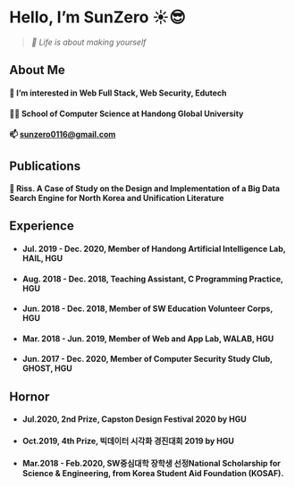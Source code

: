Hello, I’m SunZero ☀️😎
=====
> _💎 Life is about making yourself_

About Me
-----
#### 🌱 I’m interested in Web Full Stack, Web Security, Edutech
#### 👨‍🎓 School of Computer Science at Handong Global University
#### 📫 sunzero0116@gmail.com

Publications
-----
#### 📝 Riss. A Case of Study on the Design and Implementation of a Big Data Search Engine for North Korea and Unification Literature

Experience
-----
- #### Jul. 2019 - Dec. 2020, Member of Handong Artificial Intelligence Lab, HAIL, HGU
- #### Aug. 2018 - Dec. 2018, Teaching Assistant, C Programming Practice, HGU
- #### Jun. 2018 - Dec. 2018, Member of SW Education Volunteer Corps, HGU
- #### Mar. 2018 - Jun. 2019, Member of Web and App Lab, WALAB, HGU
- #### Jun. 2017 - Dec. 2020, Member of Computer Security Study Club, GHOST, HGU

Hornor
-----
- #### Jul.2020, 2nd Prize, Capston Design Festival 2020 by HGU
- #### Oct.2019, 4th Prize, 빅데이터 시각화 경진대회 2019 by HGU
- #### Mar.2018 - Feb.2020, SW중심대학 장학생 선정National Scholarship for Science & Engineering, from Korea Student Aid Foundation (KOSAF).

<!---
0sunzero0/0sunzero0 is a ✨ special ✨ repository because its `README.md` (this file) appears on your GitHub profile.
You can click the Preview link to take a look at your changes.
--->
